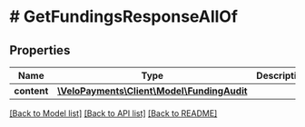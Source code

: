 # # GetFundingsResponseAllOf

## Properties

Name | Type | Description | Notes
------------ | ------------- | ------------- | -------------
**content** | [**\VeloPayments\Client\Model\FundingAudit**](FundingAudit.md) |  | [optional] 

[[Back to Model list]](../../README.md#documentation-for-models) [[Back to API list]](../../README.md#documentation-for-api-endpoints) [[Back to README]](../../README.md)


